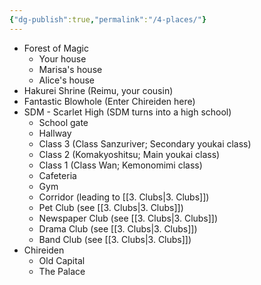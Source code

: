 ```yaml
---
{"dg-publish":true,"permalink":"/4-places/"}
---
```


- Forest of Magic
	- Your house
	- Marisa's house
	- Alice's house
- Hakurei Shrine (Reimu, your cousin)
- Fantastic Blowhole (Enter Chireiden here)
- SDM - Scarlet High (SDM turns into a high school)
	- School gate
	- Hallway
	- Class 3 (Class Sanzuriver; Secondary youkai class)
	- Class 2 (Komakyoshitsu; Main youkai class)
	- Class 1 (Class Wan; Kemonomimi class)
	- Cafeteria
	- Gym
	- Corridor (leading to [[3. Clubs\|3. Clubs]])
	- Pet Club (see [[3. Clubs\|3. Clubs]])
	- Newspaper Club (see [[3. Clubs\|3. Clubs]])
	- Drama Club (see [[3. Clubs\|3. Clubs]])
	- Band Club (see [[3. Clubs\|3. Clubs]])
- Chireiden
	- Old Capital
	- The Palace